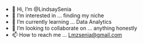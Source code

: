 - 👋 Hi, I’m @LindsaySenia
- 👀 I’m interested in ... finding my niche
- 🌱 I’m currently learning ... Data Analytics
- 💞️ I’m looking to collaborate on ... anything honestly
- 📫 How to reach me ... Lmzsenia@gmail.com

<!---
LindsaySenia/LindsaySenia is a ✨ special ✨ repository because its `README.md` (this file) appears on your GitHub profile.
You can click the Preview link to take a look at your changes.
--->
